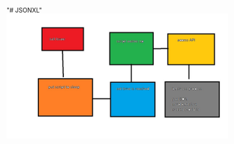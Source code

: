 "# JSONXL" 
![workflow](https://github.com/ArgusPublicHealthy/JSONXL/blob/main/flowchart.jpg?raw=true)
